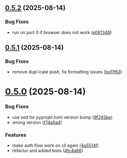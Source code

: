 ## [0.5.2](https://github.com/martynvdijke/youtube-playlist-randomizer/compare/v0.5.1...v0.5.2) (2025-08-14)


### Bug Fixes

* run on port 0 if browser does not work ([e061348](https://github.com/martynvdijke/youtube-playlist-randomizer/commit/e06134842509bb90ffd53be774047be563d0ff3d))

## [0.5.1](https://github.com/martynvdijke/youtube-playlist-randomizer/compare/v0.5.0...v0.5.1) (2025-08-14)


### Bug Fixes

* remove dupl icate push, fix formatting issues ([be11f63](https://github.com/martynvdijke/youtube-playlist-randomizer/commit/be11f632e9021917e6f7115f009db6d276c4d885))

# [0.5.0](https://github.com/martynvdijke/youtube-playlist-randomizer/compare/v0.4.0...v0.5.0) (2025-08-14)


### Bug Fixes

* use sed for pyprojet.toml version bump ([9f245be](https://github.com/martynvdijke/youtube-playlist-randomizer/commit/9f245beee00ce636dac96d83af54d357ed315557))
* wrong version ([f74a6a4](https://github.com/martynvdijke/youtube-playlist-randomizer/commit/f74a6a4eef4efb89f7ded4862c49707abfd5d190))


### Features

* make auth flow work on cli again ([4a5514f](https://github.com/martynvdijke/youtube-playlist-randomizer/commit/4a5514f8593ba684342dc8898688d8464fdf40cd))
* refactor and added tests ([4fc4a66](https://github.com/martynvdijke/youtube-playlist-randomizer/commit/4fc4a66c61f90bfd868e18da807f265b54bef84e))
